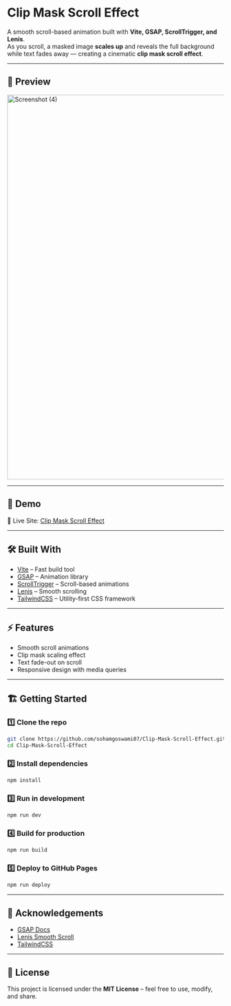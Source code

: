 # Clip Mask Scroll Effect

A smooth scroll-based animation built with **Vite, GSAP, ScrollTrigger, and Lenis**.  
As you scroll, a masked image **scales up** and reveals the full background while text fades away — creating a cinematic **clip mask scroll effect**.

---

## 📸 Preview
<img width="1891" height="894" alt="Screenshot (4)" src="https://github.com/user-attachments/assets/fc2bc0f5-8cce-4226-9521-2182c6cf433c" />

---

## 🚀 Demo
🔗 Live Site: [Clip Mask Scroll Effect](https://sohamgoswami07.github.io/Clip-Mask-Scroll-Effect/)

---

## 🛠️ Built With
- [Vite](https://vitejs.dev/) – Fast build tool
- [GSAP](https://greensock.com/gsap/) – Animation library
- [ScrollTrigger](https://greensock.com/scrolltrigger/) – Scroll-based animations
- [Lenis](https://github.com/studio-freight/lenis) – Smooth scrolling
- [TailwindCSS](https://tailwindcss.com/) – Utility-first CSS framework

---

## ⚡ Features
- Smooth scroll animations
- Clip mask scaling effect
- Text fade-out on scroll
- Responsive design with media queries

---

## 🏗️ Getting Started

### 1️⃣ Clone the repo
```bash
git clone https://github.com/sohamgoswami07/Clip-Mask-Scroll-Effect.git
cd Clip-Mask-Scroll-Effect
```

### 2️⃣ Install dependencies
```bash
npm install
```

### 3️⃣ Run in development
```bash
npm run dev
```

### 4️⃣ Build for production
```bash
npm run build
```

### 5️⃣ Deploy to GitHub Pages
```bash
npm run deploy
```

---

## 🙌 Acknowledgements
- [GSAP Docs](https://gsap.com/docs/)
- [Lenis Smooth Scroll](https://lenis.studiofreight.com/)
- [TailwindCSS](https://tailwindcss.com/)

---

## 📜 License
This project is licensed under the **MIT License** – feel free to use, modify, and share.
